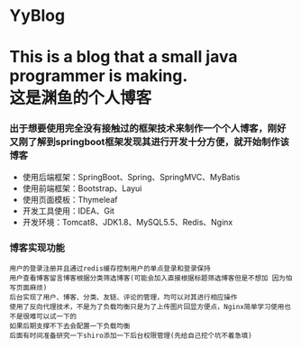 # YyBlog
This is a blog that a small java programmer is making.<br>
这是渊鱼的个人博客<br>
===============
### 出于想要使用完全没有接触过的框架技术来制作一个个人博客，刚好又刚了解到springboot框架发现其进行开发十分方便，就开始制作该博客
* 使用后端框架：SpringBoot、Spring、SpringMVC、MyBatis<br>
* 使用前端框架：Bootstrap、Layui<br>
* 使用页面模板：Thymeleaf<br>
* 开发工具使用：IDEA、Git<br>
* 开发环境：Tomcat8、JDK1.8、MySQL5.5、Redis、Nginx<br>
### 博客实现功能<br>
    用户的登录注册并且通过redis缓存控制用户的单点登录和登录保持
    用户查看博客留言博客根据分类筛选博客(可能会加入直接根据标题筛选博客但是不想加 因为怕写页面麻烦)
    后台实现了用户、博客、分类、友链、评论的管理，均可以对其进行相应操作
    使用了反向代理技术，不是为了负载均衡只是为了上传图片回显方便点，Nginx简单学习使用也不是很难可以试一下的
    如果后期支撑不下去会配置一下负载均衡
    后面有时间准备研究一下shiro添加一下后台权限管理(先给自己挖个坑不着急填)    
